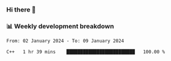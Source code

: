 ### Hi there 👋

### 📊 Weekly development breakdown
<!--START_SECTION:waka-->

```txt
From: 02 January 2024 - To: 09 January 2024

C++   1 hr 39 mins    █████████████████████████   100.00 %
```

<!--END_SECTION:waka-->
